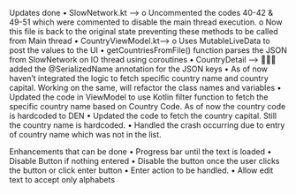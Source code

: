 
Updates done 
•	SlowNetwork.kt --> 
o	Uncommented the codes 40-42 & 49-51 which were commented to disable the main thread execution. 
o	Now this file is back to the original state preventing these methods to be called from Main thread
•	CountryViewModel.kt--> 
o	Uses MutableLiveData to post the values to the UI
•	getCountriesFromFile() function parses the JSON from SlowNetwork on IO thread using coroutines
•	CountryDetail --> 🤦🤦‍♂‍ added the @SerializedName annotation for the JSON keys
•	As of now haven’t integrated the logic to fetch specific country name and country capital. Working on the same, will refactor the class names and variables
•	Updated the code in ViewModel to use Kotlin filter function to fetch the specific country name based on Country Code. As of now the country code is hardcoded to DEN
•	Updated the code to fetch the country capital. Still the country name is hardcoded.
•	Handled the crash occurring due to entry of country name which was not in the list.


Enhancements that can be done
•	Progress bar until the text is loaded
•	Disable Button if nothing entered
•	Disable the button once the user clicks the button or click enter button
•	Enter action to be handled. 
•	Allow edit text to accept only alphabets
